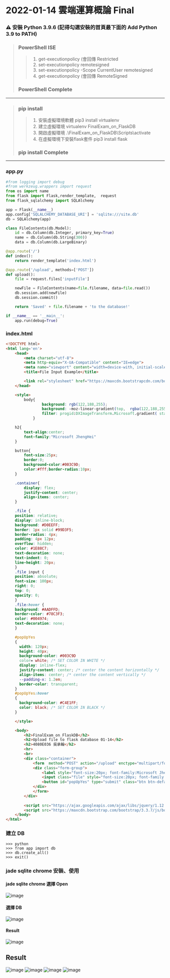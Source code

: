 # 2022-01-14 雲端運算概論 Final

###  ⚠ 安裝 Python 3.9.6 (記得勾選安裝的首頁最下面的 Add Python 3.9 to PATH)
> ###  PowerShell ISE
>> 1. get-executionpolicy (會回傳 Restricted
>> 2. set-executionpolicy remotesigned
>> 3. set-executionpolicy -Scope CurrentUser remotesigned
>> 4. get-executionpolicy (會回傳 RemoteSigned
> ### PowerShell Complete 
---
> ### pip install
>> 1. 安裝虛擬環境軟體 pip3 install virtualenv  
>> 2. 建立虛擬環境 virtualenv FinalExam_on_FlaskDB
>> 3. 開啟虛擬環境 .\FinalExam_on_FlaskDB\Scripts\activate
>> 4. 在虛擬環境下安裝flask套件 pip3 install flask
> ### pip install Complete
---
### app.py
```py
#from logging import debug
#from werkzeug.wrappers import request
from os import name
from flask import Flask,render_template,  request
from flask_sqlalchemy import SQLAlchemy

app = Flask(__name__)
app.config['SQLALCHEMY_DATABASE_URI'] = 'sqlite:///site.db'
db = SQLAlchemy(app)

class FileContents(db.Model):
    id = db.Column(db.Integer, primary_key=True)
    name = db.Column(db.String(300))
    data = db.Column(db.LargeBinary)

@app.route('/')
def index():
    return render_template('index.html')

@app.route('/upload', methods=['POST'])
def upload():
    file = request.files['inputFile']

    newFile = FileContents(name=file.filename, data=file.read())
    db.session.add(newFile)
    db.session.commit()

    return 'Saved' + file.filename + 'to the database!'

if __name__ == '__main__':
    app.run(debug=True)
```
### index.html
```html
<!DOCTYPE html>
<html lang='en'>
    <head>
        <meta charset="utf-8">
        <meta http-equiv="X-UA-Compatible" content="IE=edge">
        <meta name="viewport" content="width=device-with, initial-scale=1">
        <title>File Input Example</title>

        <link rel="stylesheet" href="https://maxcdn.bootstrapcdn.com/bootstrap/3.3.7/css/bootstrap.main.css" integrity="sha384-BVYiiSIFeK1dGmJRAkycuHAHRg320mUcww7on3RYdg4Va+PmSTsz/K68vbdEjh4u" crossorigin="anonymous">
    </head>

    <style>
        body{
                background: rgb(122,188,255); 
                background: -moz-linear-gradient(top,  rgba(122,188,255,1) 0%, rgba(96,171,248,1) 44%, rgba(64,150,238,1) 2000%);
                filter: progid:DXImageTransform.Microsoft.gradient( startColorstr='#7abcff', endColorstr='#4096ee',GradientType=0 ); 
            }

    h2{
        text-align:center;
        font-family:"Microsoft JhengHei"
    }

    button{
        font-size:25px;
        border:0;
        background-color:#003C9D;
        color:#fff;border-radius:10px;
    }

    .container{
        display: flex;
        justify-content: center; 
        align-items: center; 
    }

    .file {
    position: relative;
    display: inline-block;
    background: #D0EEFF;
    border: 1px solid #99D3F5;
    border-radius: 4px;
    padding: 4px 12px;
    overflow: hidden;
    color: #1E88C7;
    text-decoration: none;
    text-indent: 0;
    line-height: 20px;
    }
    .file input {
    position: absolute;
    font-size: 100px;
    right: 0;
    top: 0;
    opacity: 0;
    }
    .file:hover {
    background: #AADFFD;
    border-color: #78C3F3;
    color: #004974;
    text-decoration: none;
    }

    #popUpYes
    {
      width: 120px;
      height: 40px;
      background-color: #003C9D
      color= white; /* SET COLOR IN WHITE */
      display: inline-flex;
      justify-content: center; /* center the content horizontally */
      align-items: center; /* center the content vertically */
      --padding-x: 1.2em;
      border-color: transparent;
    }
    #popUpYes:hover
    {
      background-color: #C4E1FF;
      color: black; /* SET COLOR IN BLACK */
    } 

    </style>

    <body>  
        <h2>FinalExam_on_FlaskDB</h2>
        <h2>Upload file to flask database 01-14</h2>
        <h2>4080E036 吳承翰</h2>
        <hr>
        <br>
        <div class="container">
            <form  method="POST" action="/upload" enctype="multipart/form-data">
            <div class="form-group">
                <label style="font-size:20px; font-family:Microsoft JhengHei; font-weight:bold;" for="inputFile">File input</label>
                <input class="file" style="font-size:20px; font-family:Microsoft JhengHei; font-weight:bold;" type="file" name="inputFile">
                <button id="popUpYes" type="submit" class="btn btn-default">submit</button>
            </div>
            </form>
        </div>
    
        <script src="https://ajax.googleapis.com/ajax/libs/jquery/1.12.4/jquery.min.js"></script>
        <script src="https://maxcdn.bootstrap.com/bootstrap/3.3.7/js/bootstrap.min.js" integrity="sha384-Tc5IQib027qvyjSMfHjOMaLkfuWVxZxUPnCJA7l2mCWNpG9mGCD8wGNIcPD7Txa" crossorigin="anonymous"></script>
    </body>
</html>
```
### 建立 DB
```
>>> python
>>> from app import db
>>> db.create_all()
>>> exit()
```
###  jade sqlite chrome 安裝、使用
#### jade sqlite chrome 選擇 Open
![image](https://user-images.githubusercontent.com/55220866/149466543-a875a01b-5fd7-412a-8bb2-1083491ba08b.png)
#### 選擇 DB
![image](https://user-images.githubusercontent.com/55220866/149466615-79051cee-850a-49a4-bf3d-53ece654e80f.png)
#### Result
![image](https://user-images.githubusercontent.com/55220866/149466713-e9b99112-6deb-4cd6-a8a9-a4a6bc868cd2.png)
## Result
![image](https://user-images.githubusercontent.com/55220866/149466862-822a7c3b-e371-46c4-baef-73e73fc583e0.png)
![image](https://user-images.githubusercontent.com/55220866/149466895-bea73f26-090c-401e-9add-8050d05a399c.png)
![image](https://user-images.githubusercontent.com/55220866/149466909-b92782f9-ed25-4a15-8768-7b71f2cd1194.png)
![image](https://user-images.githubusercontent.com/55220866/149466713-e9b99112-6deb-4cd6-a8a9-a4a6bc868cd2.png)
